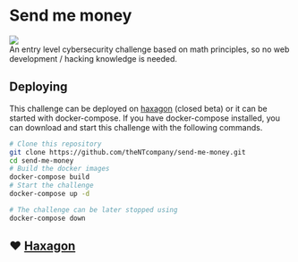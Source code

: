 # Send me money
[![](https://img.shields.io/badge/-haxagon-9228e6)](https://haxagon.cz)  
An entry level cybersecurity challenge based on math principles, so no web development / hacking knowledge is needed.
<!-- A change to test send-me-money-2 upstream ci -->

## Deploying
This challenge can be deployed on [haxagon](https://haxagon.cz) (closed beta) or it can be started with docker-compose.
If you have docker-compose installed, you can download and start this challenge with the following commands.

```bash
# Clone this repository
git clone https://github.com/theNTcompany/send-me-money.git
cd send-me-money
# Build the docker images
docker-compose build
# Start the challenge
docker-compose up -d

# The challenge can be later stopped using
docker-compose down
```

## ❤️ [Haxagon](https://haxagon.xyz)
